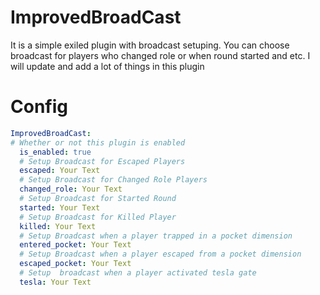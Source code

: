 # ImprovedBroadCast
It is a simple exiled plugin with broadcast setuping. You can choose broadcast for players who changed role or when round started and etc. I will update and add a lot of things in this plugin

# Config
```yaml
ImprovedBroadCast:
# Whether or not this plugin is enabled 
  is_enabled: true
  # Setup Broadcast for Escaped Players
  escaped: Your Text
  # Setup Broadcast for Changed Role Players
  changed_role: Your Text
  # Setup Broadcast for Started Round
  started: Your Text
  # Setup Broadcast for Killed Player
  killed: Your Text
  # Setup Broadcast when a player trapped in a pocket dimension
  entered_pocket: Your Text
  # Setup Broadcast when a player escaped from a pocket dimension
  escaped_pocket: Your Text
  # Setup  broadcast when a player activated tesla gate 
  tesla: Your Text
```
